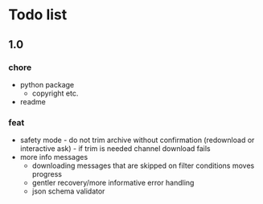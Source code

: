# Todo list

## 1.0

### chore

- python package
  - copyright etc.
- readme

### feat
- safety mode - do not trim archive without confirmation (redownload or interactive ask) - if trim is needed channel download fails
- more info messages
  - downloading messages that are skipped on filter conditions moves progress
  - gentler recovery/more informative error handling
  - json schema validator
